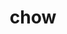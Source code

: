 ---
category: 4-letters
denotation: null
name: chow
reference_link: https://www.etymonline.com/word/chow
root_language: null
root_name: null
title: chow
type: free
word_sums:
- respelling: chow
  sum: 'Chow + '
---